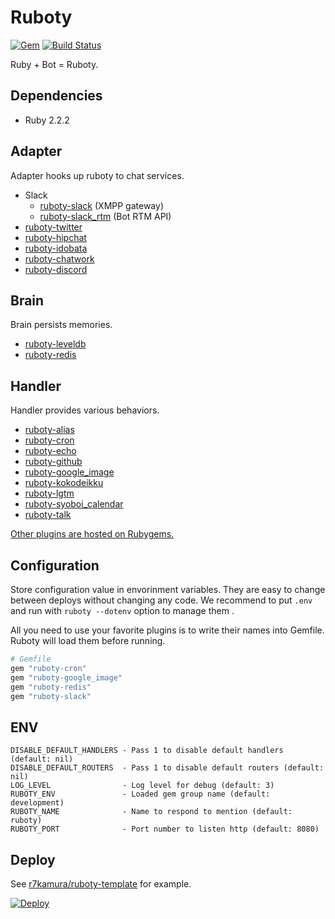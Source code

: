 # Ruboty

[![Gem](https://img.shields.io/gem/v/ruboty.svg)](https://rubygems.org/gems/ruboty)
[![Build Status](https://travis-ci.org/r7kamura/ruboty.png)](https://travis-ci.org/r7kamura/ruboty)

Ruby + Bot = Ruboty.

## Dependencies

- Ruby 2.2.2

## Adapter

Adapter hooks up ruboty to chat services.

- Slack
  - [ruboty-slack](https://github.com/r7kamura/ruboty-slack) (XMPP gateway)
  - [ruboty-slack_rtm](https://github.com/rosylilly/ruboty-slack_rtm) (Bot RTM API)
- [ruboty-twitter](https://github.com/r7kamura/ruboty-twitter)
- [ruboty-hipchat](https://github.com/r7kamura/ruboty-hipchat)
- [ruboty-idobata](https://github.com/hanachin/ruboty-idobata)
- [ruboty-chatwork](https://github.com/mhag/ruboty-chatwork)
- [ruboty-discord](https://github.com/ykzts/ruboty-discord)

## Brain

Brain persists memories.

- [ruboty-leveldb](https://github.com/nownabe/ruboty-leveldb)
- [ruboty-redis](https://github.com/r7kamura/ruboty-redis)

## Handler

Handler provides various behaviors.

- [ruboty-alias](https://github.com/r7kamura/ruboty-alias)
- [ruboty-cron](https://github.com/r7kamura/ruboty-cron)
- [ruboty-echo](https://github.com/taiki45/ruboty-echo)
- [ruboty-github](https://github.com/r7kamura/ruboty-github)
- [ruboty-google_image](https://github.com/r7kamura/ruboty-google_image)
- [ruboty-kokodeikku](https://github.com/r7kamura/ruboty-kokodeikku)
- [ruboty-lgtm](https://github.com/negipo/ruboty-lgtm)
- [ruboty-syoboi_calendar](https://github.com/r7kamura/ruboty-syoboi_calendar)
- [ruboty-talk](https://github.com/r7kamura/ruboty-talk)

[Other plugins are hosted on Rubygems.](https://rubygems.org/search?utf8=%E2%9C%93&query=ruboty-)

## Configuration

Store configuration value in envorinment variables.
They are easy to change between deploys without changing any code.
We recommend to put `.env` and run with `ruboty --dotenv` option to manage them .

All you need to use your favorite plugins is to write their names into Gemfile.
Ruboty will load them before running.

```ruby
# Gemfile
gem "ruboty-cron"
gem "ruboty-google_image"
gem "ruboty-redis"
gem "ruboty-slack"
```

## ENV

```
DISABLE_DEFAULT_HANDLERS - Pass 1 to disable default handlers (default: nil)
DISABLE_DEFAULT_ROUTERS  - Pass 1 to disable default routers (default: nil)
LOG_LEVEL                - Log level for debug (default: 3)
RUBOTY_ENV               - Loaded gem group name (default: development)
RUBOTY_NAME              - Name to respond to mention (default: ruboty)
RUBOTY_PORT              - Port number to listen http (default: 8080)
```

## Deploy

See [r7kamura/ruboty-template](https://github.com/r7kamura/ruboty-template) for example.

[![Deploy](https://www.herokucdn.com/deploy/button.png)](https://heroku.com/deploy?template=https://github.com/r7kamura/ruboty-template)
